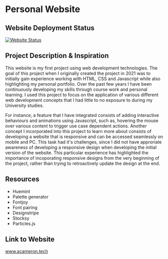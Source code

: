 # Personal Website
## Website Deployment Status
[![Website Status](https://img.shields.io/website?url=https%3A%2F%2Fwww.acameron.tech)](https://www.acameron.tech)

## Project Description & Inspiration
This website is my first project using web development technologies. The goal of this project when I originally created the project in 2021 was to initially gain experience working with HTML, CSS and Javascript while also highlighting my personal portfolio. Over the past few years I have been continuously developing my skills through course work and personal learning. I used this project to focus on the application of various different web development concepts that I had little to no exposure to during my University studies. 

For instance, a feature that I have integrated consists of adding interactive behaviours and animations using Javascript, such as, hovering the mouse over various content to trigger use case dependent actions. Another concept I incorporated into this project to learn more about consists of developing a website that is responsive and can be accessed seamlessly on mobile and PC. This task had it's challenges, since I did not have approriate awareness of developing a responsive design when developing the initial version of the website. This particular experience has highlighted the importance of incoporating responsive designs from the very beginning of the project, rather than trying to retroactively update the design at the end.         

## Resources
- Huemint
- Palette generator
- Fontjoy
- Font pairing
- Designstripe
- Stocksy
- Particles.js

## Link to Website
www.acameron.tech

